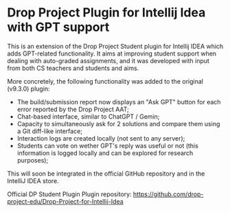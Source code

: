 # Drop Project Plugin for Intellij Idea with GPT support

This is an extension of the Drop Project Student plugin for Intellij IDEA which adds GPT-related functionality. It aims at improving student support when dealing with auto-graded assignments, and it was developed with input from both CS teachers and students and aims.

More concretely, the following functionality was added to the original (v9.3.0) plugin:
* The build/submission report now displays an "Ask GPT" button for each error reported by the Drop Project AAT;
* Chat-based interface, similar to ChatGPT / Gemin;
* Capacity to simultaneously ask for 2 solutions and compare them using a Git diff-like interface;
* Interaction logs are created locally (not sent to any server);
* Students can vote on wether GPT's reply was useful or not (this information is logged locally and can be explored for research purposes);

This will soon be integrated in the official GitHub repository and in the IntelliJ IDEA store.

Official DP Student Plugin Plugin repository:
https://github.com/drop-project-edu/Drop-Project-for-Intellij-Idea
